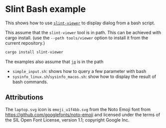 <!-- Copyright © SixtyFPS GmbH <info@slint.dev> ; SPDX-License-Identifier: MIT -->

# Slint Bash example

This shows how to use [`slint-viewer`](../../tools/viewer) to display dialog from a bash script.

This assume that the `slint-viewer` tool is in path. This can be achieved with cargo install.
(use the `--path tools/viewer` option to install it from the current repository.)

```bash
cargo install slint-viewer
```

The examples also assume that [`jq`](https://stedolan.github.io/jq/) is in the path

 * `simple_input.sh`: shows how to query a few parameter with bash
 * `sysinfo_linux.sh`/`sysinfo_macos.sh`: show how to display the result of bash commands.


## Attributions

The `laptop.svg` icon is `emoji_u1f4bb.svg` from the Noto Emoji font from
    https://github.com/googlefonts/noto-emoji
and licensed under the terms of the SIL Open Font License, version 1.1; copyright Google Inc.
